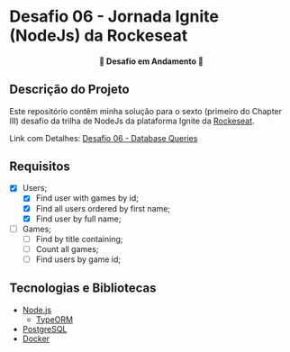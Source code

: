 # Desafio 06 - Jornada Ignite (NodeJs) da Rockeseat

<h4 align="center">
 🚧  Desafio em Andamento  🚧
</h4>

## Descrição do Projeto

Este repositório contêm minha solução para o sexto (primeiro do Chapter III) desafio da trilha de NodeJs da plataforma Ignite da [Rockeseat](https://www.rocketseat.com.br/).

Link com Detalhes: [Desafio 06 - Database Queries](https://www.notion.so/Desafio-01-Database-Queries-8d97dae581d5446e97555c43d301ee45)

## Requisitos

- [x] Users;
  - [x] Find user with games by id;
  - [x] Find all users ordered by first name;
  - [x] Find user by full name;
- [ ] Games;
  - [ ] Find by title containing;
  - [ ] Count all games;
  - [ ] Find users by game id;

## Tecnologias e Bibliotecas

- [Node.js](https://nodejs.org/)
  - [TypeORM](https://typeorm.io/#/)
- [PostgreSQL](https://www.postgresql.org/)
- [Docker](https://www.docker.com/)
